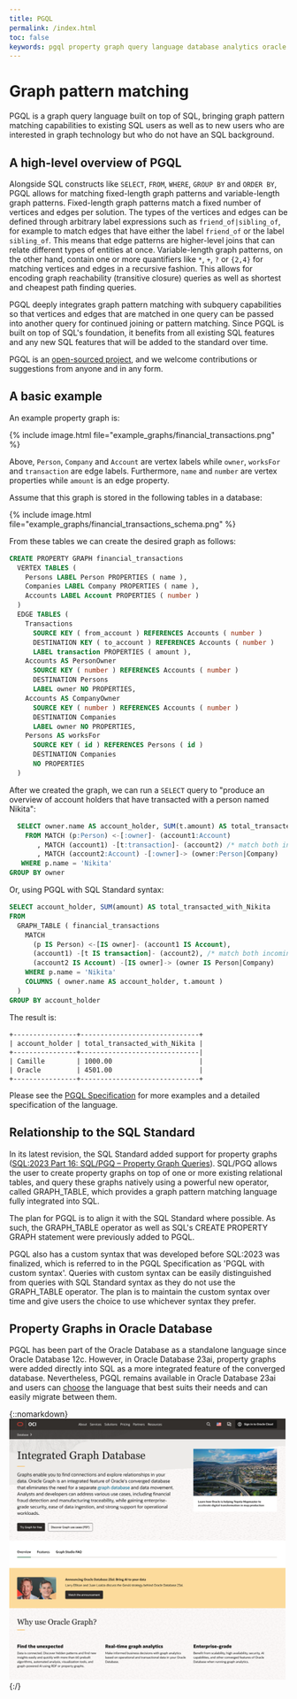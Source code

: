 ```yaml
---
title: PGQL
permalink: /index.html
toc: false
keywords: pgql property graph query language database analytics oracle sql standard gql cypher opencypher sparql gsql pgx big data spatial
---
```


Graph pattern matching
====================================

PGQL is a graph query language built on top of SQL, bringing graph pattern matching capabilities to existing SQL users as well as to new users who are interested in graph technology but who do not have an SQL background.

A high-level overview of PGQL
-----------------------------

Alongside SQL constructs like `SELECT`, `FROM`, `WHERE`, `GROUP BY` and `ORDER BY`, PGQL allows for matching fixed-length graph patterns and variable-length graph patterns.
Fixed-length graph patterns match a fixed number of vertices and edges per solution.
The types of the vertices and edges can be defined through arbitrary label expressions such as `friend_of|sibling_of`, for example to match edges that have either the label `friend_of` or the label `sibling_of`.
This means that edge patterns are higher-level joins that can relate different types of entities at once.
Variable-length graph patterns, on the other hand, contain one or more quantifiers like `*`, `+`, `?` or `{2,4}` for matching vertices and edges in a recursive fashion.
This allows for encoding graph reachability (transitive closure) queries as well as shortest and cheapest path finding queries.

PGQL deeply integrates graph pattern matching with subquery capabilities so that vertices and edges that are matched in one query can be passed into another query for continued joining or pattern matching.
Since PGQL is built on top of SQL's foundation, it benefits from all existing SQL features and any new SQL features that will be added to the standard over time.

PGQL is an [open-sourced project](https://github.com/oracle/pgql-lang), and we welcome contributions or suggestions from anyone and in any form.

A basic example
----------

An example property graph is:

{% include image.html file="example_graphs/financial_transactions.png" %}

Above, `Person`, `Company` and `Account` are vertex labels while `owner`, `worksFor` and `transaction` are edge labels.
Furthermore, `name` and `number` are vertex properties while `amount` is an edge property.

Assume that this graph is stored in the following tables in a database:

{% include image.html file="example_graphs/financial_transactions_schema.png" %}

From these tables we can create the desired graph as follows:

```sql
CREATE PROPERTY GRAPH financial_transactions
  VERTEX TABLES (
    Persons LABEL Person PROPERTIES ( name ),
    Companies LABEL Company PROPERTIES ( name ),
    Accounts LABEL Account PROPERTIES ( number )
  )
  EDGE TABLES (
    Transactions
      SOURCE KEY ( from_account ) REFERENCES Accounts ( number )
      DESTINATION KEY ( to_account ) REFERENCES Accounts ( number )
      LABEL transaction PROPERTIES ( amount ),
    Accounts AS PersonOwner
      SOURCE KEY ( number ) REFERENCES Accounts ( number )
      DESTINATION Persons
      LABEL owner NO PROPERTIES,
    Accounts AS CompanyOwner
      SOURCE KEY ( number ) REFERENCES Accounts ( number )
      DESTINATION Companies
      LABEL owner NO PROPERTIES,
    Persons AS worksFor
      SOURCE KEY ( id ) REFERENCES Persons ( id )
      DESTINATION Companies
      NO PROPERTIES
  )
```

After we created the graph, we can run a `SELECT` query to "produce an overview of account holders that have transacted with a person named Nikita":

```sql
  SELECT owner.name AS account_holder, SUM(t.amount) AS total_transacted_with_Nikita
    FROM MATCH (p:Person) <-[:owner]- (account1:Account)
       , MATCH (account1) -[t:transaction]- (account2) /* match both incoming and outgoing transactions */
       , MATCH (account2:Account) -[:owner]-> (owner:Person|Company)
   WHERE p.name = 'Nikita'
GROUP BY owner
```

Or, using PGQL with SQL Standard syntax:

```sql
SELECT account_holder, SUM(amount) AS total_transacted_with_Nikita
FROM
  GRAPH_TABLE ( financial_transactions
    MATCH
      (p IS Person) <-[IS owner]- (account1 IS Account),
      (account1) -[t IS transaction]- (account2), /* match both incoming and outgoing transactions */
      (account2 IS Account) -[IS owner]-> (owner IS Person|Company)
    WHERE p.name = 'Nikita'
    COLUMNS ( owner.name AS account_holder, t.amount )
  )
GROUP BY account_holder
```

The result is:

```
+----------------+------------------------------+
| account_holder | total_transacted_with_Nikita |
+----------------+------------------------------|
| Camille        | 1000.00                      |
| Oracle         | 4501.00                      |
+----------------+------------------------------+
```

Please see the [PGQL Specification](spec/latest/) for more examples and a detailed specification of the language.

Relationship to the SQL Standard
----------------------------

In its latest revision, the SQL Standard added support for property graphs ([SQL:2023 Part 16: SQL/PGQ – Property Graph Queries](https://www.iso.org/standard/79473.html)).
SQL/PGQ allows the user to create property graphs on top of one or more existing relational tables,
and query these graphs natively using a powerful new operator, called GRAPH_TABLE, which provides a graph pattern matching language fully integrated into SQL.

The plan for PGQL is to align it with the SQL Standard where possible.
As such, the GRAPH_TABLE operator as well as SQL's CREATE PROPERTY GRAPH statement were previously added to PGQL.

PGQL also has a custom syntax that was developed before SQL:2023 was finalized, which is referred to in the PGQL Specification as 'PGQL with custom syntax'.
Queries with custom syntax can be easily distinguished from queries with SQL Standard syntax as they do not use the GRAPH_TABLE operator.
The plan is to maintain the custom syntax over time and give users the choice to use whichever syntax they prefer.

Property Graphs in Oracle Database
----------------------------

PGQL has been part of the Oracle Database as a standalone language since Oracle Database 12c.
However, in Oracle Database 23ai, property graphs were added directly into SQL as a more integrated feature of the converged database.
Nevertheless, PGQL remains available in Oracle Database 23ai and users can [choose](https://blogs.oracle.com/database/post/querying-graphs-with-sql-and-pgql-what-is-the-difference) the language that best suits their needs and can easily migrate between them.

{::nomarkdown}
<a href="https://www.oracle.com/database/graph/">
  <img src="images/oracle_graph_database.png" alt="Integrated Graph Database" style="width:500px;">
</a>
{:/}
